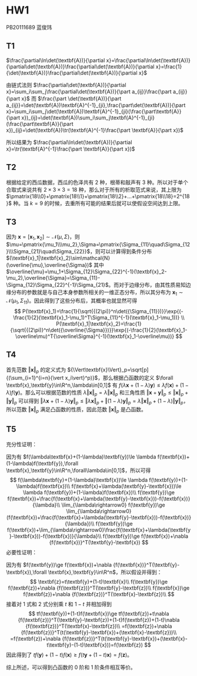 # HW1

PB20111689 蓝俊玮

## T1

$\frac{\partial\ln\det(\textbf{A})}{\partial x}=\frac{\partial\ln\det(\textbf{A})}{\partial\det(\textbf{A})}\frac{\partial\det(\textbf{A})}{\partial x}=\frac{1}{\det(\textbf{A})}\frac{\partial\det(\textbf{A})}{\partial x}$

由链式法则 $\frac{\partial\det(\textbf{A})}{\partial x}=\sum_i\sum_j\frac{\partial\det(\textbf{A})}{\part a_{ij}}\frac{\part a_{ij}}{\part x}$ 而 $\frac{\part \det(\textbf{A})}{\part a_{ij}}=\det(\textbf{A})\textbf{A}^{-1}_{ji},\frac{\part\det(\textbf{A})}{\part x}=\sum_i\sum_j\det(\textbf{A})\textbf{A}^{-1}_{ji}(\frac{\part\textbf{A}}{\part x})_{ij}=\det(\textbf{A})\sum_i\sum_j\textbf{A}^{-1}_{ji}(\frac{\part\textbf{A}}{\part x})_{ij}=\det(\textbf{A})\tr(\textbf{A}^{-1}\frac{\part \textbf{A}}{\part x})$

所以结果为 $\frac{\partial\ln\det(\textbf{A})}{\partial x}=\tr(\textbf{A}^{-1}\frac{\part \textbf{A}}{\part x})$

## T2

根据给定的西瓜数据，西瓜的色泽共有 2 种，根蒂和敲声有 3 种。所以对于单个合取式来说共有 $2\times3\times3=18$ 种，那么对于所有的析取范式来说，其上限为 $\pmatrix{18\\0}+\pmatrix{18\\1}+\pmatrix{18\\2}+...+\pmatrix{18\\18}=2^{18}$ 种。当 $k=9$ 的时候，去重所有可能的结果后就可以使假设空间达到上限。

## T3

因为 $\textbf{x}=[\textbf{x}_1, \textbf{x}_2]\sim\mathcal{N}(\mu,\Sigma)$，则 $\mu=\pmatrix{\mu_1\\\mu_2},\Sigma=\pmatrix{\Sigma_{11}\quad\Sigma_{12}\\\Sigma_{21}\quad\Sigma_{22}}$，则可以计算得到条件分布 $(\textbf{x}_1|\textbf{x}_2)\sim\mathcal{N}(\overline{\mu},\overline{\Sigma})$ 其中 $\overline{\mu}=\mu_1+\Sigma_{12}\Sigma_{22}^{-1}(\textbf{x}_2-\mu_2),\overline{\Sigma}=\Sigma_{11}-\Sigma_{12}\Sigma_{22}^{-1}\Sigma_{21}$。而对于边缘分布，由其性质易知边缘分布的参数就是与自己本身参数所相关的一维正态分布，所以其分布为 $\textbf{x}_1\sim\mathcal{N}(\mu_1,\Sigma_{11})$。因此得到了这些分布后，其概率也就显然可得
$$
P(\textbf{x}_1)=\frac{1}{\sqrt{{(2\pi)}^n\det({\Sigma_{11}})}}\exp{(-\frac{1}{2}(\textbf{x}_1-\mu_1)^T\Sigma_{11}^{-1}(\textbf{x}_1-\mu_1))} \\
P(\textbf{x}_1|\textbf{x}_2)=\frac{1}{\sqrt{{(2\pi)}^n\det({\overline{\Sigma}})}}\exp{(-\frac{1}{2}(\textbf{x}_1-\overline\mu)^T{\overline\Sigma}^{-1}(\textbf{x}_1-\overline\mu))} 
$$

## T4

首先范数 ${\Vert\textbf{x}\Vert}_p$ 的定义式为 ${\Vert\textbf{x}\Vert}_p=\sqrt[p]{(\sum_{i=1}^{i=n}{\vert x_i\vert}^p)}$，那么根据凸函数的定义 $\forall \textbf{x},\textbf{y}\in\R^n,\lambda\in[0,1]$ 有 $f(\lambda\textbf{x}+(1-\lambda)\textbf{y})\le \lambda f(\textbf{x})+(1-\lambda)f(\textbf{y})$。那么可以根据范数的性质 ${\lambda\Vert\textbf{x}\Vert}_p=\lambda{\Vert\textbf{x}\Vert}_p$ 和三角性质 ${\Vert\textbf{x}+\textbf{y}\Vert}_p\le{\Vert\textbf{x}\Vert}_p+{\Vert\textbf{y}\Vert}_p$ 可以得到 ${\Vert\lambda\textbf{x}+(1-\lambda)\textbf{y}\Vert}_p\le{\Vert\lambda\textbf{x}\Vert}_p+{\Vert(1-\lambda)\textbf{y}\Vert}_p=\lambda{\Vert\textbf{x}\Vert}_p+(1-\lambda){\Vert\textbf{y}\Vert}_p$，所以范数 ${\Vert\textbf{x}\Vert}_p$ 满足凸函数的性质，因此范数 ${\Vert\textbf{x}\Vert}_p$ 是凸函数。

## T5

充分性证明：

因为有 $f(\lambda\textbf{x}+(1-\lambda)\textbf{y})\le \lambda f(\textbf{x})+(1-\lambda)f(\textbf{y}),\forall \textbf{x},\textbf{y}\in\R^n,\forall\lambda\in[0,1]$，所以可得
$$
f(\lambda\textbf{y}+(1-\lambda)\textbf{x})\le \lambda f(\textbf{y})+(1-\lambda)f(\textbf{x})\\
f(\textbf{x}+\lambda(\textbf{y}-\textbf{x}))\le \lambda f(\textbf{y})+(1-\lambda)f(\textbf{x})\\
f(\textbf{y})\ge f(\textbf{x})+\frac{f(\textbf{x}+\lambda(\textbf{y}-\textbf{x}))-f(\textbf{x})}{\lambda}\\
\lim_{\lambda\rightarrow0} f(\textbf{y})\ge \lim_{\lambda\rightarrow0} (f(\textbf{x})+\frac{f(\textbf{x}+\lambda(\textbf{y}-\textbf{x}))-f(\textbf{x})}{\lambda})\\
f(\textbf{y})\ge f(\textbf{x})+\lim_{\lambda\rightarrow0}\frac{f(\textbf{x}+\lambda(\textbf{y}-\textbf{x}))-f(\textbf{x})}{\lambda}\\
f(\textbf{y})\ge f(\textbf{x})+\nabla {f(\textbf{x})}^T(\textbf{y}-\textbf{x})
$$
必要性证明：

因为有 $f(\textbf{y})\ge f(\textbf{x})+\nabla {f(\textbf{x})}^T(\textbf{y}-\textbf{x}),\forall \textbf{x},\textbf{y}\in\R^n$，所以假设并得到：
$$
\textbf{z}=t\textbf{y}+(1-t)\textbf{x}\\
f(\textbf{y})\ge f(\textbf{z})+\nabla {f(\textbf{z})}^T(\textbf{y}-\textbf{z})\\
f(\textbf{x})\ge f(\textbf{z})+\nabla {f(\textbf{z})}^T(\textbf{x}-\textbf{z})\\
$$
接着对 1 式和 2 式分别乘 $t$ 和 $1-t$ 并相加得到
$$
tf(\textbf{y})+(1-t)f(\textbf{x})\ge tf(\textbf{z})+t\nabla {f(\textbf{z})}^T(\textbf{y}-\textbf{z})+(1-t)f(\textbf{z})+(1-t)\nabla {f(\textbf{z})}^T(\textbf{x}-\textbf{z})\\
=f(\textbf{z})+\nabla {f(\textbf{z})}^T(t(\textbf{y}-\textbf{x})+(\textbf{x}-\textbf{z}))\\
=f(\textbf{z})+\nabla {f(\textbf{z})}^T(t(\textbf{y}-\textbf{x})+(\textbf{x}-t\textbf{y}-(1-t)\textbf{x}))=f(\textbf{z})
$$
因此得到了 $tf(\textbf{y})+(1-t)f(\textbf{x})\ge f(t\textbf{y}+(1-t)\textbf{x})=f(\textbf{z})$。

综上所述，可以得到凸函数的 0 阶和 1 阶条件相互等价。
